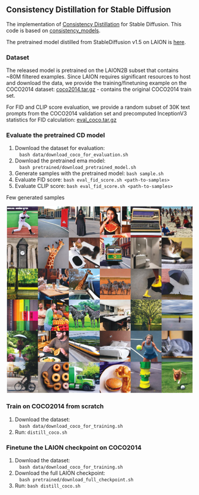 ## Consistency Distillation for Stable Diffusion
The implementation of [Consistency Distillation](https://arxiv.org/abs/2303.01469) for Stable Diffusion. This code is based on [consistency_models](https://github.com/openai/consistency_models). 

The pretrained model distilled from StableDiffusion v1.5 on LAION is [here](https://storage.yandexcloud.net/yandex-research/adaptive-diffusion/cd_sd_v1.5_bs512_w8_ema0.9999.pt).

### Dataset

The released model is pretrained on the LAION2B subset that contains ~80M filtered examples. Since LAION requires significant resources to host and download the data, we provide the training/finetuning example on the COCO2014 dataset:
[coco2014.tar.gz](https://storage.yandexcloud.net/yandex-research/adaptive-diffusion/coco2014.tar.gz) - contains the original COCO2014 train set. 

For FID and CLIP score evaluation, we provide a random subset of 30K text prompts from the COCO2014 validation set and precomputed InceptionV3 statistics for FID calculation:
[eval_coco.tar.gz](https://storage.yandexcloud.net/yandex-research/adaptive-diffusion/eval_coco.tar.gz)

### Evaluate the pretrained CD model

1. Download the dataset for evaluation:\
&nbsp;&nbsp; ```bash data/download_coco_for_evaluation.sh```
2. Download the pretrained ema model: \
&nbsp;&nbsp; ```bash pretrained/download_pretrained_model.sh``` 
3. Generate samples with the pretrained model: ```bash sample.sh```
4. Evaluate FID score: ```bash eval_fid_score.sh <path-to-samples>```
5. Evaluate CLIP score: ```bash eval_fid_score.sh <path-to-samples>```

Few generated samples

<p align="center">
<img src="../asserts/cd_imgs.jpg" width="1080px"/>
</p>


### Train on COCO2014 from scratch

1. Download the dataset:\
&nbsp;&nbsp; ```bash data/download_coco_for_training.sh```
2. Run: ```distill_coco.sh``` 

### Finetune the LAION checkpoint on COCO2014

1. Download the dataset:\
&nbsp;&nbsp; ```bash data/download_coco_for_training.sh```
2. Download the full LAION checkpoint: \
&nbsp;&nbsp; ```bash pretrained/download_full_checkpoint.sh``` 
3. Run: ```bash distill_coco.sh ```  


